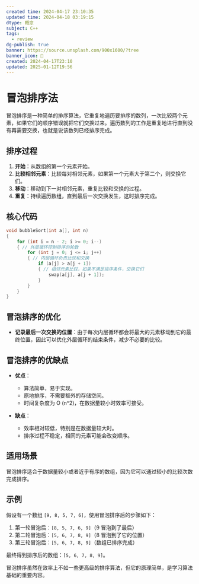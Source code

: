 ```yaml
---
created time: 2024-04-17 23:10:35
updated time: 2024-04-18 03:19:15
dtype: 概念
subject: C++
tags:
  - review
dg-publish: true
banner: https://source.unsplash.com/900x1600/?tree
banner_icon: 🧠
created: 2024-04-17T23:10
updated: 2025-01-12T19:56
---
```


# 冒泡排序法

冒泡排序是一种简单的排序算法，它重复地遍历要排序的数列，一次比较两个元素，如果它们的顺序错误就把它们交换过来。遍历数列的工作是重复地进行直到没有再需要交换，也就是说该数列已经排序完成。

## 排序过程

1. **开始**：从数组的第一个元素开始。
2. **比较相邻元素**：比较每对相邻元素，如果第一个元素大于第二个，则交换它们。
3. **移动**：移动到下一对相邻元素，重复比较和交换的过程。
4. **重复**：持续遍历数组，直到最后一次交换发生，这时排序完成。

## 核心代码

```C++
void bubbleSort(int a[], int n)
{
    for (int i = n - 2; i >= 0; i--)
    { // 外层循环控制排序的轮数
        for (int j = 0; j <= i; j++)
        { // 内层循环负责比较和交换
            if (a[j] > a[j + 1])
            { // 相邻元素比较，如果不满足排序条件，交换它们
                swap(a[j], a[j + 1]);
            }
        }
    }
}
```

## 冒泡排序的优化

- **记录最后一次交换的位置**：由于每次内层循环都会将最大的元素移动到它的最终位置，因此可以优化外层循环的结束条件，减少不必要的比较。

## 冒泡排序的优缺点

- **优点**：
  - 算法简单，易于实现。
  - 原地排序，不需要额外的存储空间。
  - 时间复杂度为 O (n^2)，在数据量较小时效率可接受。

- **缺点**：
  - 效率相对较低，特别是在数据量较大时。
  - 排序过程不稳定，相同的元素可能会改变顺序。

## 适用场景

冒泡排序适合于数据量较小或者近乎有序的数组，因为它可以通过较小的比较次数完成排序。

## 示例

假设有一个数组 `[9, 8, 5, 7, 6]`，使用冒泡排序后的步骤如下：

1. 第一轮冒泡后：`[8, 5, 7, 6, 9]`（9 冒泡到了最后）
2. 第二轮冒泡后：`[5, 6, 7, 8, 9]`（8 冒泡到了它的位置）
3. 第三轮冒泡后：`[5, 6, 7, 8, 9]`（数组已排序完成）

最终得到排序后的数组：`[5, 6, 7, 8, 9]`。

冒泡排序虽然在效率上不如一些更高级的排序算法，但它的原理简单，是学习算法基础的重要内容。

